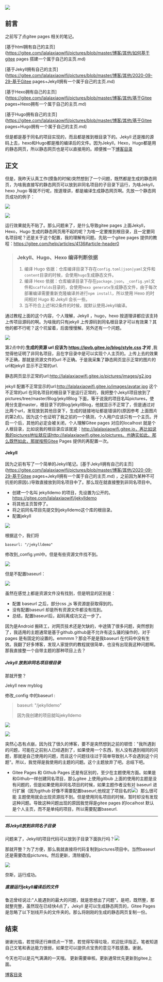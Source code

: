 ![](https://gitee.com/lalalaxiaowifi/pictures/raw/master/image/%E6%97%A5%E5%B8%B8%E6%90%AC%E7%A0%96%E5%A4%B4.png)

## 前言

之前写了点gitee pages 相关的笔记。

[基于html拥有自己的主页](https://gitee.com/lalalaxiaowifi/pictures/blob/master/博客/其他/如何基于gitee pages 搭建一个属于自己的主页.md)

[基于Jekyll拥有自己的主页](https://gitee.com/lalalaxiaowifi/pictures/blob/master/博客/其他/2020-09-29-基于Gitee pages+Jekyll拥有一个属于自己的主页.md)

[基于Hexo拥有自己的主页](https://gitee.com/lalalaxiaowifi/pictures/blob/master/博客/其他/基于Gitee pages+Hexo拥有一个属于自己的主页.md)

[基于Hugo拥有自己的主页](https://gitee.com/lalalaxiaowifi/pictures/blob/master/博客/其他/基于Gitee pages+Hugo拥有一个属于自己的主页.md)

但是都是基于同名的项目实现的，而且都是推到根目录下的。Jekyll 还是推的源码上去，hexo和Hugo都是推的编译后的文件。因为Jekyll，Hexo，Hugo都是用的静态网页，所以静态网页也是可以直接用的。顺便推一下[博客目录](https://gitee.com/lalalaxiaowifi/pictures) 

## 正文

但是，我昨天认真工作(摸鱼的时候)突然想到了一个问题，既然都是生成的静态网页，为啥我直接写的静态网页可以放到非同名项目的子目录下运行，为啥Jekyll，hexo ,hugo 等就不行呢，按道理讲，都是编译生成静态网页啊。先放一个静态网页成功的例子：

![](https://gitee.com/lalalaxiaowifi/pictures/raw/master/image/20201013094954.png)



![](https://gitee.com/lalalaxiaowifi/pictures/raw/master/image/20201013095041.png)

运行效果就先不贴了。那么问题来了，是什么导致gitee pages 上面Jekyll，Hexo，Hugo 生成的静态网页用不起的呢？为啥一定要推到根目录，且一定要同名项目呢？还是关于这个配置，我的理解有问题。先贴一个gitee pages 提供的教程：https://gitee.com/help/articles/4136#article-header0 

> ###  Jekyll、Hugo、Hexo 编译判断依据
>
> 1. 编译 Hugo 依据：仓库编译目录下存在`config.toml|json|yaml`文件和`content`目录的时候，会使用`hugo`生成静态文件。
> 2. 编译 Hexo 依据：仓库编译目录下存在`package.json`，`_config.yml`文件和`scaffolds`目录的，会使用`hexo generate`生成静态文件，由于每次部署编译需要重新克隆编译并进行`npm install`，所以使用 Hexo 的时间相对 Hugo 和 Jekyll 会长一些。
> 3. 当不符合上述1和2条件的时候，就默认使用Jekyll编译。

通过教程上面的这个内容，个人理解，Jekyll ，hugo，hexo 按道理讲都应该支持上传项目源码的啊。为啥我的只有jekyll 上传源码到同名根目录才可以有效果？其他的都不行呢？这个坑留着，后面慢慢解。另外还有一个问题。

![](https://gitee.com/lalalaxiaowifi/pictures/raw/master/image/20201013100608.png)

第2点中的:**生成的资源 url 应该为 https://ipvb.gitee.io/blog/style.css 才对** ,我觉得他证明了非同名项目，且在字目录中是可以实现个人主页的。上传上去的效果不正确，那就是资源文件的url 不正确。于是我采集了静态网页显示正常的图片的url和jekyll 显示不正常的url.

静态网页显示正常的url:http://lalalaxiaowifi.gitee.io/pictures/images/g2.jpg

 jekyll 配置不正常显示的url:http://lalalaxiaowifi.gitee.io/images/avatar.jpg   这个不正常的url 在同名项目的根目录下是运行正常的，我把整个Jekyll项目放到了pictures/tree/master/Blog/jekyllBlog 下面，等于说我的项目名叫pictures，使用分支是master，根目录下的Blog/jekyllBlog，他就显示不正常了，但是通过对比两个url，发现放到其他目录下，生成的链接地址都是错误的(原因参考 上面图片的第2点)。因为这个也证明了我之前的一个猜测，个人用户应该只有一个主页。开启一个后，其他的必定会被关闭，个人理解Gitee pages 对应的localhost 就是个人根目录，比如说我的根目录应该就是：http://lalalaxiaowifi.gitee.io，再比如说我的pictures地址就应该http://lalalaxiaowifi.gitee.io/pictures。也确实如此。那么既然如此，那就按照Gitee Pages 提供的再配置一次。

#### Jekyll 

因为之前有写了一个简单的Jekyll笔记。[基于Jekyll拥有自己的主页](https://gitee.com/lalalaxiaowifi/pictures/blob/master/博客/其他/2020-09-29-基于Gitee pages+Jekyll拥有一个属于自己的主页.md) ，之前因为某种不可抗拒的原因(<img src="https://gitee.com/lalalaxiaowifi/pictures/raw/master/image/20200923150601.png" style="zoom:33%;" />)导致直接放到同名项目中了。那么现在就直接整到非同名项目中。

- 创建一个名叫 jekylldemo 的项目，先设置为公开的。https://gitee.com/lalalaxiaowifi/jekylldemo
- 将其他主页暂停了。
- 将之前同名项目先提交到jekylldemo这个库的根目录。
- 配置jekyll 

![](https://gitee.com/lalalaxiaowifi/pictures/raw/master/image/20201013104032.png)

根据这个，我们将 

```
baseurl: "/jekylldemo"
```

修改到_config.yml中。但是有些资源文件找不到。

![](https://gitee.com/lalalaxiaowifi/pictures/raw/master/image/20201013115758.png)

但是不配置baseurl：

![](https://gitee.com/lalalaxiaowifi/pictures/raw/master/image/20201013115409.png)

虽然在感觉上都是资源文件没有找到，但是明显的区别是：

- 配置 baseurl 之后，部分css ,js 等资源是获取得到的。
- 没有配置baseurl 却是所有资源文件都没有找到。
- 总结，配置baseurl后，起码离成功又近一步了。

因为是Android 搬砖工，对网页技术还是欠缺的，中途猜了很多问题，突然想到了，我适用的主题通常是基于github.github是不允许有这么骚的操作的，对于pages 是有固定的设置的。emmmm？那会不是是我baseurl 在代码中没有生效。我翻了好多博客，发现人家提供的教程就很简单，也没有出现我这种问题啊。那我直接整一个自带主题的那种项目上去？

##### Jekyll 放到非同名项目根目录

那就开整？

Jekyll new myblog

修改_config 中的baseurl :

> baseurl: "/jekylldemo"
>
> 因为我创建的项目就叫jekylldemo 

![](https://gitee.com/lalalaxiaowifi/pictures/raw/master/image/20201013151502.png)

![](https://gitee.com/lalalaxiaowifi/pictures/raw/master/image/20201013151750.png)

突然心态有点崩，因为找了很久的博客，要不是突然想到之前的顿悟："我所遇到的问题，可能在之前别人已经遇到了，如果使用一个东西，别人没有遇到相同的问题，那就是自己使用的问题，而且这个问题往往过于简单导致别人不会遇到这个问题"。所以，我觉得是我使用的主题的问题。这个主题放弃了吧。总结下吧。

- Gitee Pages 和 Github Pages 还是有区别的，至少在主题使用方面。如果是和Github一样创建同名项目，那么gitee 上使用gitbub 上面的使用的主题是没有问题的，但是如果使用非同名项目的时候，如果主题作者没有对 baseurl 进行扩展（因为github 好像不需要配置baseurl,他规定了项目名的![](https://gitee.com/lalalaxiaowifi/pictures/raw/master/image/20200923151008.png)）那么很可能 主题使用就会出现资源找不到。但是使用同名项目的时候，暂时却没有发现这种问题。导致这种问题出现的原因我觉得是gitee pages 的localhost 默认是个人主页，而不是单纯的项目，所以需要配置baseurl.

____

##### 将Jekyll放到非同名子目录

问题来了，Jekyll的项目代码可以放到子目录下面执行吗？![](https://i.loli.net/2020/09/22/RMG8JalA42dPnos.png)

那就开整？为了方便，那么我就直接将代码复制到pictures项目中。当然baseurl还是需要改成pictures。然后更新，清除缓存。

![](https://gitee.com/lalalaxiaowifi/pictures/raw/master/image/20201013153614.png)

奈斯，运行成功。

##### 直接运行jekyll编译后的文件

 鲁迅曾经说过:"人能遇到的最大的问题，就是思想出了问题"。是吧，既然整，那就整完整，虽然现在已经快4点了，Jekyll 是可以生成静态网页的，Gitee Pages 是忽略了以下划线开头的文件夹的。那么将刚刚的生成的静态网页复制一份。



## 结束

谢谢光临，若觉得还行麻烦点一下赞，若觉得写得垃圾，欢迎批评指正。笔者知道自己文笔和表达能力很弱，如果您可以提供点宝贵的意见不胜感激。谢谢。

今天也可以是元气满满的一天哦。
更新需要审核。更新通常优先更新到gitee上面。

[博客目录](https://gitee.com/lalalaxiaowifi/pictures) 

